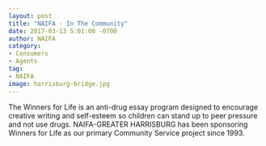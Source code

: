 ```yaml
---
layout: post
title: "NAIFA - In The Community"
date: 2017-03-13 5:01:00 -0700
author: NAIFA
category: 
- Consumers
- Agents
tag:
- NAIFA
image: harrisburg-bridge.jpg
---
```


The Winners for Life is an anti-drug essay program designed to encourage
creative writing and self-esteem so children can stand up to peer pressure
and not use drugs.  NAIFA-GREATER HARRISBURG has been sponsoring
Winners for Life as our primary Community Service project since 1993.
